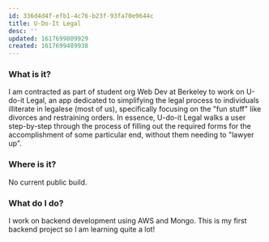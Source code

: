 ```yaml
---
id: 336d4d4f-efb1-4c76-b23f-93fa70e9644c
title: U-Do-It Legal
desc: ''
updated: 1617699809929
created: 1617699489938
---
```


### What is it?

I am contracted as part of student org Web Dev at Berkeley to work on U-do-it Legal, an app dedicated to simplifying the legal process to individuals illiterate in legalese (most of us), specifically focusing on the "fun stuff" like divorces and restraining orders. In essence, U-do-it Legal walks a user step-by-step through the process of filling out the required forms for the accomplishment of some particular end, without them needing to "lawyer up".

### Where is it?

No current public build.

### What do I do?

I work on backend development using AWS and Mongo. This is my first backend project so I am learning quite a lot!
